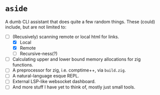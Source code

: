 # `aside`

A dumb CLI assistant that does quite a few random things. These (could) include, 
but are not limited to:
- [ ] (Recusively) scanning remote or local html for links.
    - [x] Local
    - [x] Remote
    - [ ] Recursive-ness(?)
- [ ] Calculating upper and lower bound memory allocations for zig functions.
- [ ] A preprocessor for zig, i.e. comptime++, via `build.zig`.
- [ ] A natural-language esque REPL.
- [ ] External LSP-like websocket dashboard.
- [ ] And more stuff I have yet to think of, mostly just small tools.